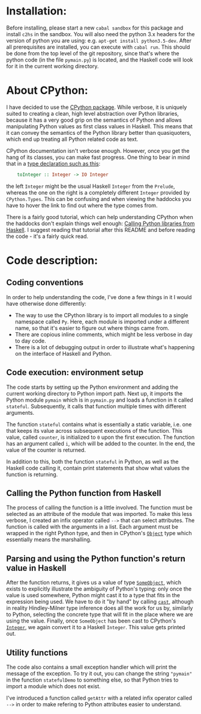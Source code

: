 # Installation:

Before installing, please start a new `cabal sandbox` for this package and
install `c2hs` in the sandbox. You will also need the python 3.x headers for
the version of python you are using: e.g. `apt-get install python3.5-dev`.
After all prerequisites are installed, you can execute with `cabal run`. This
should be done from the top level of the git repository, since that's where the
python code (in the file `pymain.py`) is located, and the Haskell code will
look for it in the current working directory.


# About CPython:

I have decided to use the [CPython package][haddock-cpython]. While verbose, it
is uniquely suited to creating a clean, high level abstraction over Python
libraries, because it has a very good grip on the semantics of Python and
allows manipulating Python values as first class values in Haskell. This means
that it can convey the semantics of the Python library better than
quasiquoters, which end up treating all Python related code as text.

CPython documentation isn't verbose enough. However, once you get the hang of
its classes, you can make fast progress. One thing to bear in mind that in a
[type declaration such as this][haddock-sneaky-type-decl]:
```Haskell
    toInteger :: Integer -> IO Integer
```
the left `Integer` might be the usual Haskell `Integer` from the `Prelude`,
whereas the one on the right is a completely different `Integer` provided by
`CPython.Types`. This can be confusing and when viewing the haddocks you have
to hover the link to find out where the type comes from.

There is a fairly good tutorial, which can help understanding CPython when the
haddocks don't explain things well enough: [Calling Python libraries from
Haskell][tutorial]. I suggest reading that tutorial after this README and
before reading the code - it's a fairly quick read.


# Code description:

## Coding conventions

In order to help understanding the code, I've done a few things in it I would
have otherwise done differently:

- The way to use the CPython library is to import all modules to a single
  namespace called `Py`. Here, each module is imported under a different name,
so that it's easier to figure out where things came from.
- There are copious inline comments, which might be less verbose in day to day
  code.
- There is a lot of debugging output in order to illustrate what's happening on
  the interface of Haskell and Python.

## Code execution: environment setup

The code starts by setting up the Python environment and adding the current
working directory to Python import path. Next up, it imports the Python module
`pymain` which is in `pymain.py` and loads a function in it called `stateful`.
Subsequently, it calls that function multiple times with different arguments.

The function `stateful` contains what is essentially a static variable, i.e.
one that keeps its value across subsequent executions of the function. This
value, called `counter`, is initialized to `0` upon the first execution. The
function has an argument called `i`, which will be added to the counter. In the
end, the value of the counter is returned.

In addition to this, both the function `stateful` in Python, as well as the
Haskell code calling it, contain print statements that show what values the
function is returning.

## Calling the Python function from Haskell

The process of calling the function is a little involved. The function must be
selected as an attribute of the module that was imported. To make this less
verbose, I created an infix operator called `-->` that can select attributes.
The function is called with the arguments in a list. Each argument must be
wrapped in the right Python type, and then in CPython's
[`Object`][haddock-Object] type which essentially means the marshalling.

## Parsing and using the Python function's return value in Haskell

After the function returns, it gives us a value of type
[`SomeObject`][haddock-SomeObject], which exists to explicitly illustrate the
ambiguity of Python's typing: only once the value is used somewhere, Python
might cast it to a type that fits in the expression being used. We have to do
it "by hand" by calling [`cast`][haddock-cast], although in reality
Hindley-Milner type inference does all the work for us by, similarly to Python,
selecting the concrete type that will fit in the place where we are using the
value. Finally, once `SomeObject` has been cast to CPython's
[`Integer`][haddock-cpython-integer], we again convert it to a Haskell
`Integer`. This value gets printed out.

## Utility functions

The code also contains a small exception handler which will print the message
of the exception. To try it out, you can change the string `"pymain"` in the
function `statefulDemo` to something else, so that Python tries to import a
module which does not exist.

I've introduced a function called `getAttr` with a related infix operator
called `-->` in order to make refering to Python attributes easier to
understand.

[tutorial]: https://john-millikin.com/articles/ride-the-snake/
[haddock-cpython]: https://hackage.haskell.org/package/cpython
[haddock-sneaky-type-decl]: https://hackage.haskell.org/package/cpython-3.4.0/docs/CPython-Types.html#v:toInteger
[haddock-Object]: https://hackage.haskell.org/package/cpython-3.4.0/docs/CPython-Protocols-Object.html#t:Object
[haddock-SomeObject]: https://hackage.haskell.org/package/cpython-3.4.0/docs/CPython-Protocols-Object.html#t:SomeObject
[haddock-cast]: https://hackage.haskell.org/package/cpython-3.4.0/docs/CPython-Protocols-Object.html#v:cast
[haddock-cpython-integer]: https://hackage.haskell.org/package/cpython-3.4.0/docs/CPython-Types.html#t:Integer
